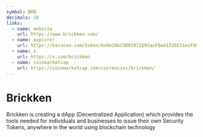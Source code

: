 ```yaml
---
symbol: BKN
decimals: 18
links:
  - name: website
    url: https://www.brickken.com/
  - name: explorer
    url: https://bscscan.com/token/0x0e28bC9B03971E95acF9ae1326E51ecF9C55B498
  - name: x
    url: https://x.com/brickken
  - name: coinmarketcap
    url: https://coinmarketcap.com/currencies/brickken/
---
```


# Brickken

Brickken is creating a dApp (Decentralized Application) which provides the tools needed for individuals and businesses to issue their own Security Tokens, anywhere in the world using blockchain technology
